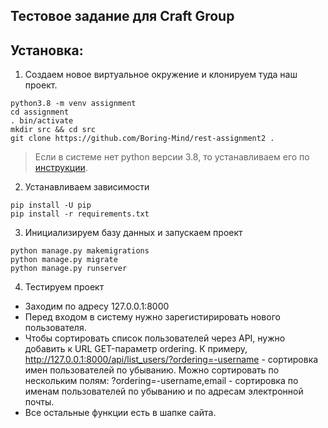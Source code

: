 ## Тестовое задание для Craft Group

## Установка:
1. Создаем новое виртуальное окружение и клонируем туда наш проект.

```shell
python3.8 -m venv assignment
cd assignment
. bin/activate
mkdir src && cd src
git clone https://github.com/Boring-Mind/rest-assignment2 .
```

> Если в системе нет python версии 3.8, то устанавливаем его по [инструкции](https://phoenixnap.com/kb/how-to-install-python-3-ubuntu).

2. Устанавливаем зависимости

```shell
pip install -U pip
pip install -r requirements.txt
```

3. Инициализируем базу данных и запускаем проект

```shell
python manage.py makemigrations
python manage.py migrate
python manage.py runserver
```

4. Тестируем проект

* Заходим по адресу 127.0.0.1:8000
* Перед входом в систему нужно зарегистирировать нового пользователя.
* Чтобы сортировать список пользователей через API, нужно добавить к URL GET-параметр ordering. К примеру, http://127.0.0.1:8000/api/list_users/?ordering=-username - сортировка имен пользователей по убыванию. Можно сортировать по нескольким полям: ?ordering=-username,email - сортировка по именам пользователей по убыванию и по адресам электронной почты.
* Все остальные функции есть в шапке сайта.
